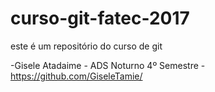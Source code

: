 # curso-git-fatec-2017

este é um repositório do curso de git

-Gisele Atadaime - ADS Noturno 4º Semestre - https://github.com/GiseleTamie/
